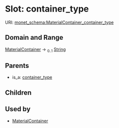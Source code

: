 
# Slot: container_type




URI: [monet_schema:MaterialContainer_container_type](http://example.com/monet_schema/MaterialContainer_container_type)


## Domain and Range

[MaterialContainer](MaterialContainer.md) &#8594;  <sub>0..1</sub> [String](types/String.md)

## Parents

 *  is_a: [container_type](container_type.md)

## Children


## Used by

 * [MaterialContainer](MaterialContainer.md)
